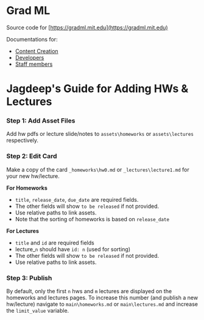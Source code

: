 # Grad ML

Source code for [https://gradml.mit.edu](https://gradml.mit.edu)

Documentations for:

- [Content Creation](/_docs/_contents.md)
- [Developers](/_docs/_devs.md)
- [Staff members](/_docs/_staff.md)


# Jagdeep's Guide for Adding HWs & Lectures

### Step 1: Add Asset Files
Add hw pdfs or lecture slide/notes to `assets\homeworks` or `assets\lectures` respectively.

### Step 2: Edit Card
Make a copy of the card
`_homeworks\hw0.md`
or 
`_lectures\lecture1.md`
for your new hw/lecture.

**For Homeworks**
- `title`, `release_date`, `due_date` are required fields.
- The other fields will show `to be released` if not provided.
- Use relative paths to link assets.
- Note that the sorting of homeworks is based on `release_date`

**For Lectures**
- `title` and `id` are required fields
- lecture_`n` should have `id: n` (used for sorting)
- The other fields will show `to be released` if not provided.
- Use relative paths to link assets.

### Step 3: Publish
By default, only the first `n` hws and `m` lectures are displayed on the homeworks and lectures pages. To increase this number (and publish a new hw/lecture) navigate to 
`main\homeworks.md` or `main\lectures.md` and increase the `limit_value` variable.


